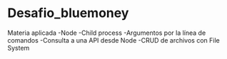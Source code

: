 # Desafio_bluemoney
Materia aplicada 
-Node
-Child process
-Argumentos por la línea de comandos
-Consulta a una API desde Node
-CRUD de archivos con File System
